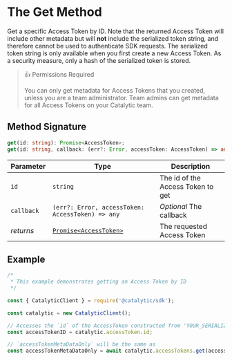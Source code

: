 # The Get Method

Get a specific Access Token by ID. Note that the returned Access Token will include other metadata but will **not** include the serialized token string, and therefore cannot be used to authenticate SDK requests. The serialized token string is only available when you first create a new Access Token. As a security measure, only a hash of the serialized token is stored.

> 👍 Permissions Required
>
> You can only get metadata for Access Tokens that you created, unless you are a team administrator. Team admins can get metadata for all Access Tokens on your Catalytic team.

## Method Signature

```typescript
get(id: string): Promise<AccessToken>;
get(id: string, callback: (err?: Error, accessToken: AccessToken) => any): void;
```

| Parameter  | Type                                                       | Description                       |
| ---------- | ---------------------------------------------------------- | --------------------------------- |
| `id`       | `string`                                                   | The id of the Access Token to get |
| `callback` | `(err?: Error, accessToken: AccessToken) => any`           | _Optional_ The callback           |
| _returns_  | [`Promise<AccessToken>`](doc:the-access-token-entity-node) | The requested Access Token        |

## Example

```js
/*
 * This example demonstrates getting an Access Token by ID
 */

const { CatalyticClient } = require('@catalytic/sdk');

const catalytic = new CatalyticClient();

// Accesses the `id` of the AccessToken constructed from 'YOUR_SERIALIZED_ACCESS_TOKEN_STRING'
const accessTokenID = catalytic.accessToken.id;

// `accessTokenMetaDataOnly` will be the same as
const accessTokenMetaDataOnly = await catalytic.accessTokens.get(accessTokenID);
```
